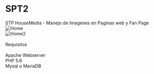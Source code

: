 # SPT2
STP HouseMedia - Manejo de Imagenes en Paginas web y Fan Page<br />
![Home](captura1.jpg "Captura 1")<br />
![Home2](captura2.jpg "Captura 2")<br />
<br />
Requisitos
<br /><br />
Apache Webserver <br/>
PHP 5.6 <br />
Mysql o MariaDB <br/>
